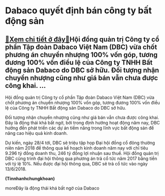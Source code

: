 Dabaco quyết định bán công ty bất động sản
==========================================

[:gift:Xem chi tiết ở đây:gift:](https://hddtvn.com/dabaco-quyet-dinh-ban-cong-ty-bat-dong-san/)Hội đồng quản trị Công ty cổ phần Tập đoàn Dabaco Việt Nam (DBC) vừa chốt phương án chuyển nhượng 100% vốn góp, tương đương 100% vốn điều lệ của Công ty TNHH Bất động sản Dabaco do DBC sở hữu. Đối tượng nhận chuyển nhượng cũng như giá bán vẫn chưa được công khai. …
-------------------------------------------------------------------------------------------------------------------------------------------------------------------------------------------------------------------------------------------------------------------------







 






Hội đồng quản trị Công ty cổ phần Tập đoàn Dabaco Việt Nam (DBC) vừa chốt phương án chuyển nhượng 100% vốn góp, tương đương 100% vốn điều lệ của Công ty TNHH Bất động sản Dabaco do DBC sở hữu. 


Đối tượng nhận chuyển nhượng cũng như giá bán vẫn chưa được công khai. Đây là động thái khá bất ngờ, bởi trong định hướng hoạt động năm nay, DBC hướng đến phát triển các dự án tiềm năng trong lĩnh vực bất động sản để nâng cao hiệu quả kinh doanh.


Dự kiến, ngày 28/4 tới, DBC sẽ triệu tập họp Đại hội đồng cổ đông thường niên năm 2018 để thông qua kế hoạch kinh doanh năm nay với chỉ tiêu 9.296 tỷ đồng doanh thu, 246 tỷ đồng lợi nhuận sau thuế. Hội đồng quản trị DBC cũng trình đại hội thông qua phương án trả cổ tức năm 2017 bằng tiền với tỷ lệ 10%. Nếu được đại hội thông qua, DBC sẽ trả cổ tức vào ngày 13/6/2018.






**(Tinnhanhchungkhoan)**



moreĐây là động thái khá bất ngờ của Dabaco

